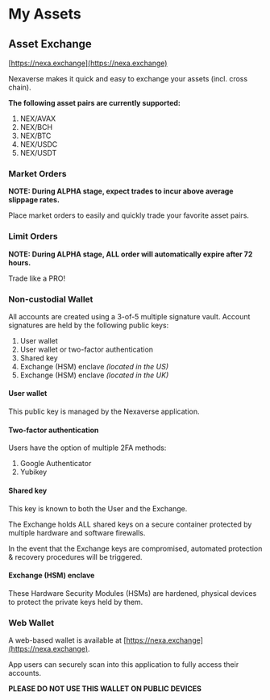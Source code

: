 # My Assets

## Asset Exchange

[https://nexa.exchange](https://nexa.exchange)

Nexaverse makes it quick and easy to exchange your assets (incl. cross chain).

__The following asset pairs are currently supported:__
1. NEX/AVAX
2. NEX/BCH
3. NEX/BTC
4. NEX/USDC
5. NEX/USDT

### Market Orders

__NOTE: During ALPHA stage, expect trades to incur above average slippage rates.__

Place market orders to easily and quickly trade your favorite asset pairs.

### Limit Orders

__NOTE: During ALPHA stage, ALL order will automatically expire after 72 hours.__

Trade like a PRO!

### Non-custodial Wallet

All accounts are created using a 3-of-5 multiple signature vault. Account signatures are held by the following public keys:
1. User wallet
2. User wallet or two-factor authentication
3. Shared key
4. Exchange (HSM) enclave _(located in the US)_
5. Exchange (HSM) enclave _(located in the UK)_

#### User wallet

This public key is managed by the Nexaverse application.

#### Two-factor authentication

Users have the option of multiple 2FA methods:
1. Google Authenticator
2. Yubikey

#### Shared key

This key is known to both the User and the Exchange.

The Exchange holds ALL shared keys on a secure container protected by multiple hardware and software firewalls.

In the event that the Exchange keys are compromised, automated protection & recovery procedures will be triggered.

#### Exchange (HSM) enclave

These Hardware Security Modules (HSMs) are hardened, physical devices to protect the private keys held by them.

### Web Wallet

A web-based wallet is available at [https://nexa.exchange](https://nexa.exchange).

App users can securely scan into this application to fully access their accounts.

__PLEASE DO NOT USE THIS WALLET ON PUBLIC DEVICES__
